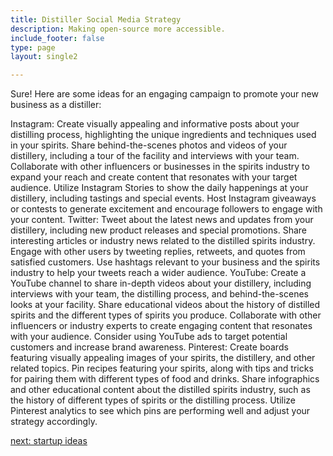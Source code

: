 ```yaml
---
title: Distiller Social Media Strategy
description: Making open-source more accessible.
include_footer: false
type: page
layout: single2

---
```


<p>
Sure! Here are some ideas for an engaging campaign to promote your new business as a distiller:

Instagram:
Create visually appealing and informative posts about your distilling process, highlighting the unique ingredients and techniques used in your spirits.
Share behind-the-scenes photos and videos of your distillery, including a tour of the facility and interviews with your team.
Collaborate with other influencers or businesses in the spirits industry to expand your reach and create content that resonates with your target audience.
Utilize Instagram Stories to show the daily happenings at your distillery, including tastings and special events.
Host Instagram giveaways or contests to generate excitement and encourage followers to engage with your content.
Twitter:
Tweet about the latest news and updates from your distillery, including new product releases and special promotions.
Share interesting articles or industry news related to the distilled spirits industry.
Engage with other users by tweeting replies, retweets, and quotes from satisfied customers.
Use hashtags relevant to your business and the spirits industry to help your tweets reach a wider audience.
YouTube:
Create a YouTube channel to share in-depth videos about your distillery, including interviews with your team, the distilling process, and behind-the-scenes looks at your facility.
Share educational videos about the history of distilled spirits and the different types of spirits you produce.
Collaborate with other influencers or industry experts to create engaging content that resonates with your audience.
Consider using YouTube ads to target potential customers and increase brand awareness.
Pinterest:
Create boards featuring visually appealing images of your spirits, the distillery, and other related topics.
Pin recipes featuring your spirits, along with tips and tricks for pairing them with different types of food and drinks.
Share infographics and other educational content about the distilled spirits industry, such as the history of different types of spirits or the distilling process.
Utilize Pinterest analytics to see which pins are performing well and adjust your strategy accordingly.


<a href="https://workdojos.com/distiller/startup">next: startup ideas</a>
